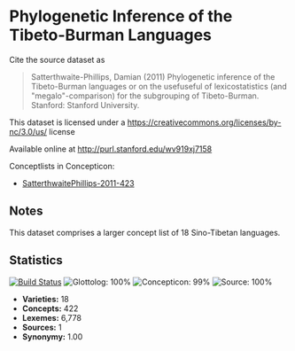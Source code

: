 # Phylogenetic Inference of the Tibeto-Burman Languages

Cite the source dataset as

> Satterthwaite-Phillips, Damian (2011) Phylogenetic inference of the Tibeto-Burman languages or on the usefuseful of lexicostatistics (and "megalo"-comparison) for the subgrouping of Tibeto-Burman. Stanford: Stanford University.

This dataset is licensed under a https://creativecommons.org/licenses/by-nc/3.0/us/ license

Available online at http://purl.stanford.edu/wv919xj7158


Conceptlists in Concepticon:
- [SatterthwaitePhillips-2011-423](https://concepticon.clld.org/contributions/SatterthwaitePhillips-2011-423)
## Notes

This dataset comprises a larger concept list of 18 Sino-Tibetan languages.



## Statistics


[![Build Status](https://travis-ci.org/lexibank/satterthwaitetb.svg?branch=master)](https://travis-ci.org/lexibank/satterthwaitetb)
![Glottolog: 100%](https://img.shields.io/badge/Glottolog-100%25-brightgreen.svg "Glottolog: 100%")
![Concepticon: 99%](https://img.shields.io/badge/Concepticon-99%25-brightgreen.svg "Concepticon: 99%")
![Source: 100%](https://img.shields.io/badge/Source-100%25-brightgreen.svg "Source: 100%")

- **Varieties:** 18
- **Concepts:** 422
- **Lexemes:** 6,778
- **Sources:** 1
- **Synonymy:** 1.00